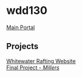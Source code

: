 # wdd130

<a href="https://sosaemilio.github.io/wdd130/index.html"> Main Portal </a>

<h2> Projects </h2>
<a href="https://sosaemilio.github.io/wdd130/wwr/index.html"> Whitewater Rafting Website </a> <br>
<a href="https://sosaemilio.github.io/wdd130/millers/index.html"> Final Project - <i>Millers</i> </a>

